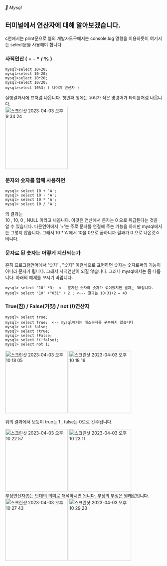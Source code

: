 ###### :cactus:  Mysql

## 터미널에서 연산자에 대해 알아보겠습니다.  
c언에서는 print문으로 웹의 개발자도구에서는 console.log 명령을 이용하듯이 여기서는 select문을 사용해야 합니다. 
### 사직연산 ( +  - * / % )
```
mysql>select 10+20; 
mysql>select 10-20;
mysql>select 10*20;
mysql>select 10/20;
mysql>select 10%3; ( 나머지 연산자 )
```    
실행결과시에 표처럼 나옵니다. 첫번째 행에는 우리가 적은 명령어가 타이틀처럼 나옵니다.   
<img width="200" alt="스크린샷 2023-04-03 오후 9 34 24" src="https://user-images.githubusercontent.com/48478079/229510989-00184b4b-2acd-4157-98bc-88f55b11a9f6.png">

### 문자와 숫자를 함께 사용하면 
``` 
mysql> select 10 + 'A';
mysql> select 10 - 'A';
mysql> select 10 * 'A';
mysql> select 10 / 'A';
```  
의 결과는  
10 , 10, 0 , NULL 이라고 나옵니다. 
이것은 연산에서 문자는 0 으로 취급된다는 것을 알 수 있습니다. 다른언어에서 '+'는 주로 문자를 연결해 주는 기능을 하지만 mysql에서는 그렇지 않습니다. 그래서 10 *'A'에서 10을 0으로 곱하니까 결과가 0 으로 나온것ㅇ비니다.   


### 문자로 된 숫자는 어떻게 계산되는가
흔히 프로그램언어에서 '숫자' , "숫자" 이런식으로 표현하면 숫자는 숫자로써의 기능이 아니라 문자가 됩니다. 그래서 사칙연산이 되질 않습니다. 그러나 mysql에서는 좀 다릅니다. 아래의 예제를 보시기 바랍니다.  
```
mysql> select '10' *3;  <-- 문자인 숫자와 숫자가 섞여있지만 결과는 30입니다.
mysql> select '10' +"031" + 2 ; <--- 결과는 10+31+2 = 43
```

### True(참) / False(거짓) / not (!)연산자

```
mysql> select true;
mysql> select True;  <-- mysql에서는 대소문자를 구분하지 않습니다 
mysql> selct false;
mysql> select !true;
mysql> select !False;
mysql> select !(!false);
mysql> select not 1;
````    
<img width="200" alt="스크린샷 2023-04-03 오후 10 18 05" src="https://user-images.githubusercontent.com/48478079/229521733-c8a9d790-565a-41ac-a048-da2d883131d5.png"> <img width="200" alt="스크린샷 2023-04-03 오후 10 18 16" src="https://user-images.githubusercontent.com/48478079/229521497-81ddd175-ef75-47aa-9c81-fe7c8aed5036.png">    

위의 결과에서 보듯이 true는 1 , false는 0으로 간주됩니다.   

<img width="200" alt="스크린샷 2023-04-03 오후 10 22 57" src="https://user-images.githubusercontent.com/48478079/229522675-4fdfe557-134c-4e90-be3b-282bdf6befb4.png"> <img width="200" alt="스크린샷 2023-04-03 오후 10 23 11" src="https://user-images.githubusercontent.com/48478079/229522686-2d5cfadb-16de-4c63-8c8a-cc11fa18f615.png">   
부정연산자(!)는 반대의 의미로 해석하시면 됩니다. 부정의 부정은 원래값입니다.   
<img width="200" alt="스크린샷 2023-04-03 오후 10 27 43" src="https://user-images.githubusercontent.com/48478079/229523875-59bb68e2-b27a-4e3b-ae03-c9540d7c8fd1.png"> <img width="200" alt="스크린샷 2023-04-03 오후 10 29 23" src="https://user-images.githubusercontent.com/48478079/229524299-7cb8364b-3c9b-48f2-96c5-9342c8c0d490.png">

